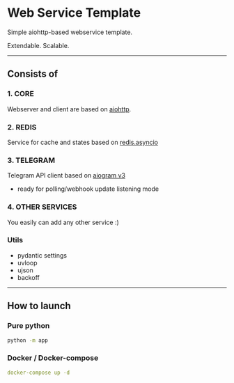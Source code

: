 # Web Service Template

Simple aiohttp-based webservice template.

Extendable.
Scalable.


---

## Consists of

### 1. CORE

Webserver and client are based on [aiohttp](https://github.com/aio-libs/aiohttp).

### 2. REDIS

Service for cache and states based on [redis.asyncio](https://github.com/redis/redis-py)

### 3. TELEGRAM

Telegram API client based on [aiogram v3](https://github.com/aiogram/aiogram/tree/dev-3.x)

- ready for polling/webhook update listening mode

### 4. OTHER SERVICES

You easily can add any other service :)

### Utils

- pydantic settings
- uvloop
- ujson
- backoff

---

## How to launch

### Pure python

```bash
python -m app
```

### Docker / Docker-compose

````yaml
docker-compose up -d
````
